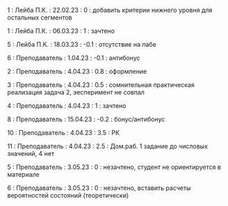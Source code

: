 1 : Лейба П.К. : 22.02.23 : 0 : добавить критерии нижнего уровня для остальных сегментов

1 : Лейба П.К. : 06.03.23 : 1 : зачтено

5 : Лейба П.К. : 18.03.23 : -0.1 : отсутствие на лабе

6 : Преподаватель : 1.04.23 : -0.1 : антибонус

2 : Преподаватель : 4.04.23 : 0.8 : оформление

3 : Преподаватель : 4.04.23 : 0.5 : сомнительная практическая реализация задача 2, эесперимент не совпал

4 : Преподаватель : 4.04.23 : 1 : зачтено

8 : Преподаватель : 15.04.23 : -0.2 : бонус/антибонус

10 : Преподаватель : 4.04.23 : 3.5 : РК

11 : Преподаватель : 4.04.23 : 2.5 : Дом.раб. 1 задание до числовых значений, 4 нет

5 : Преподаватель : 3.05.23 : 0 : незачтено, студент не ориентируется в материале

6 : Преподаватель : 3.05.23 : 0 : незачтено, вставить расчеты вероятностей состояний (теоретически)


